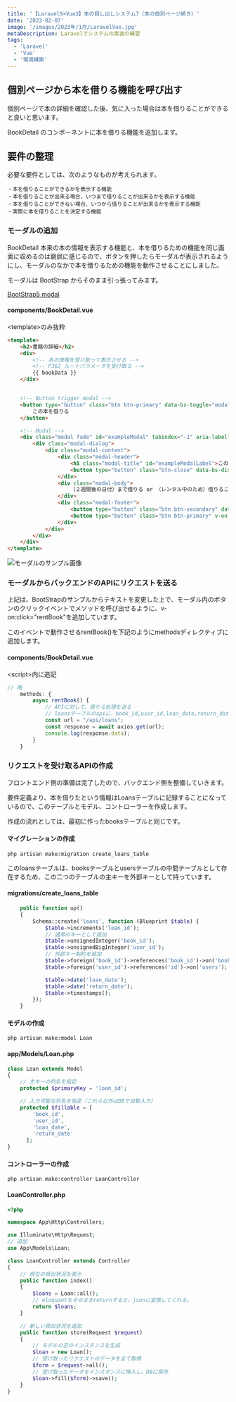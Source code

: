 ```yaml
---
title: '【Laravel9×Vue3】本の貸し出しシステム7（本の個別ページ続き）'
date: '2023-02-07'
image: '/images/2023年/1月/LaravelVue.jpg'
metaDescription: Laravelでシステムの実装の練習
tags:
  - 'Laravel'
  - 'Vue'
  - '環境構築'
---
```


## 個別ページから本を借りる機能を呼び出す

個別ページで本の詳細を確認した後、気に入った場合は本を借りることができると良いと思います。

BookDetail のコンポーネントに本を借りる機能を追加します。

## 要件の整理

必要な要件としては、次のようなものが考えられます。

```
・本を借りることができるかを表示する機能
・本を借りることが出来る場合、いつまで借りることが出来るかを表示する機能
・本を借りることができない場合、いつから借りることが出来るかを表示する機能
・実際に本を借りることを決定する機能
```

### モーダルの追加

BookDetail 本来の本の情報を表示する機能と、本を借りるための機能を同じ画面に収めるのは窮屈に感じるので、ボタンを押したら<bold>モーダル</bold>が表示されるようにし、モーダルのなかで本を借りるための機能を動作させることにしました。

モーダルは BootStrap からそのまま引っ張ってみます。

[BootStrap5 modal](https://getbootstrap.jp/docs/5.0/components/modal/#live-demo)

#### components/BookDetail.vue
<bold>&lt;template&gt;</bold>のみ抜粋

````html
<template>
    <h2>書籍の詳細</h2>
    <div>
        <!-- 本の情報を受け取って表示させる -->
        <!-- P362 ルートパラメータを受け取る -->
        {{ bookData }}
    </div>


    <!-- Button trigger modal -->
    <button type="button" class="btn btn-primary" data-bs-toggle="modal" data-bs-target="#exampleModal">
        この本を借りる
    </button>

    <!-- Modal -->
    <div class="modal fade" id="exampleModal" tabindex="-1" aria-labelledby="exampleModalLabel" aria-hidden="true">
        <div class="modal-dialog">
            <div class="modal-content">
                <div class="modal-header">
                    <h5 class="modal-title" id="exampleModalLabel">この本を借りる</h5>
                    <button type="button" class="btn-close" data-bs-dismiss="modal" aria-label="Close"></button>
                </div>
                <div class="modal-body">
                    （２週間後の日付）まで借りる or （レンタル中のため）借りることが出来ないことを表示
                </div>
                <div class="modal-footer">
                    <button type="button" class="btn btn-secondary" data-bs-dismiss="modal">キャンセル</button>
                    <button type="button" class="btn btn-primary" v-on:click="rentBook">決定</button>
                </div>
            </div>
        </div>
    </div>
</template>

````

![モーダルのサンプル画像](/images/2023年/1月/ModalSample.png)

### モーダルからバックエンドのAPIにリクエストを送る

上記は、BootStrapのサンプルからテキストを変更した上で、モーダル内のボタンのクリックイベントでメソッドを呼び出せるように、<bold>v-on:click="rentBook"</bold>を追加しています。

このイベントで動作させる<bold>rentBook()</bold>を下記のようにmethodsディレクティブに追加します。

#### components/BookDetail.vue
<bold>&lt;script&gt;</bold>内に追記

```javascript
// 略
    methods: {
        async rentBook() {
            // APIに対して、借りる処理を送る
            // loansテーブルのapiに、book_id,user_id,loan_date,return_dateを送信する処理
            const url = "/api/loans";
            const response = await axios.get(url);
            console.log(response.data);
        }
    }

```

### リクエストを受け取るAPIの作成
フロントエンド側の準備は完了したので、バックエンド側を整備していきます。

要件定義より、本を借りたという情報は<bold>Loansテーブル</bold>に記録することになっているので、このテーブルとモデル、コントローラーを作成します。

作成の流れとしては、最初に作ったbooksテーブルと同じです。

#### マイグレーションの作成

```terminal
php artisan make:migration create_loans_table
```

このloansテーブルは、booksテーブルとusersテーブルの中間テーブルとして存在するため、この二つのテーブルの主キーを外部キーとして持っています。


#### migrations/create_loans_table

```php
    public function up()
    {
        Schema::create('loans', function (Blueprint $table) {
            $table->increments('loan_id');
            // 通常のキーとして追加 
            $table->unsignedInteger('book_id');
            $table->unsignedBigInteger('user_id');
            // 外部キー制約を追加
            $table->foreign('book_id')->references('book_id')->on('books');
            $table->foreign('user_id')->references('id')->on('users');

            $table->date('loan_date');
            $table->date('return_date');
            $table->timestamps();
        });
    }
```

#### モデルの作成

```terminal
php artisan make:model Loan
```

#### app/Models/Loan.php

```php
class Loan extends Model
{
    // 主キーの列名を指定
    protected $primaryKey = 'loan_id';

    // 入力可能な列名を指定（これら以外はDBで自動入力）
    protected $fillable = [
        'book_id',
        'user_id',
        'loan_date',
        'return_date'
      ];
}
```

#### コントローラーの作成

```terminal
php artisan make:controller LoanController
```

#### LoanController.php

```php
<?php

namespace App\Http\Controllers;

use Illuminate\Http\Request;
// 追加
use App\Models\Loan;

class LoanController extends Controller
{
    // 現在の貸出状況を表示
    public function index()
    {
        $loans = Loan::all();
        // eloquantをそのままreturnすると、jsonに変換してくれる。
        return $loans;
    }

    // 新しい貸出状況を追加
    public function store(Request $request)
    {
        // モデルの空のインスタンスを生成
        $loan = new Loan();
        // 受け取ったリクエストのデータを全て取得
        $form = $request->all();
        // 受け取ったデータをインスタンスに挿入し、DBに保存
        $loan->fill($form)->save();
    }
}
```

